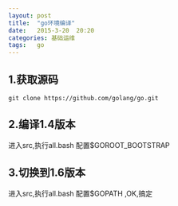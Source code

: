 ```yaml
---
layout: post
title:  "go环境编译"
date:   2015-3-20  20:20
categories: 基础运维
tags:   go
---
```


##  1.获取源码

    git clone https://github.com/golang/go.git

##  2.编译1.4版本

  进入src,执行all.bash
  配置$GOROOT_BOOTSTRAP 
 
##  3.切换到1.6版本

  进入src,执行all.bash
  配置$GOPATH ,OK,搞定 
